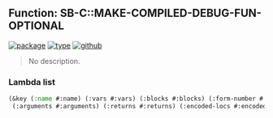 ## Function: SB-C::MAKE-COMPILED-DEBUG-FUN-OPTIONAL
[![package](https://img.shields.io/badge/Package-SB--C-5f9ea0.svg?style=social&colorA=999999)](../) [![type](https://img.shields.io/badge/Type-Function-5f9ea0.svg?style=social&colorA=999999)](../#function) [![github](https://img.shields.io/badge/GitHub-View_the_source-5f9ea0.svg?style=social&colorA=999999&logo=github)](https://github.com/sbcl/sbcl/blob/master/src/code/debug-info.lisp/) 

> No description.

### Lambda list
```cl
(&key (:name #:name) (:vars #:vars) (:blocks #:blocks) (:form-number #:form-number)
 (:arguments #:arguments) (:returns #:returns) (:encoded-locs #:encoded-locs))
```
